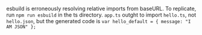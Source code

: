esbuild is erroneously resolving relative imports from baseURL. To replicate, run `npm run esbuild` in the ts directory. `app.ts` outght to import `hello.ts`, not `hello.json`, but the generated code is `var hello_default = { message: "I AM JSON" };`

